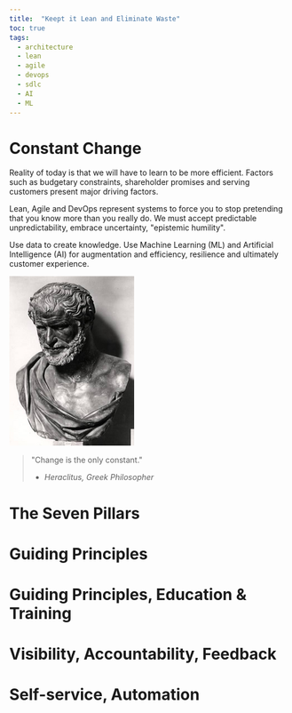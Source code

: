 ```yaml
---
title:  "Keept it Lean and Eliminate Waste"
toc: true
tags:
  - architecture
  - lean
  - agile
  - devops
  - sdlc
  - AI
  - ML
---
```


# Constant Change

Reality of today is that we will have to learn to be more efficient.  Factors such as budgetary constraints, shareholder promises and serving customers present major driving factors.

Lean, Agile and DevOps represent systems to force you to stop pretending that you know more than you really do. We must accept predictable unpredictability, embrace uncertainty, "epistemic humility".

Use data to create knowledge. Use Machine Learning (ML) and Artificial Intelligence (AI) for augmentation and efficiency, resilience and ultimately customer experience.

![Heraclitus](../assets/images/heraclitus.png)
> "Change is the only constant."
>
> - <cite>Heraclitus, Greek Philosopher</cite>


# The Seven Pillars

# Guiding Principles

# Guiding Principles, Education & Training

# Visibility, Accountability, Feedback

# Self-service, Automation
